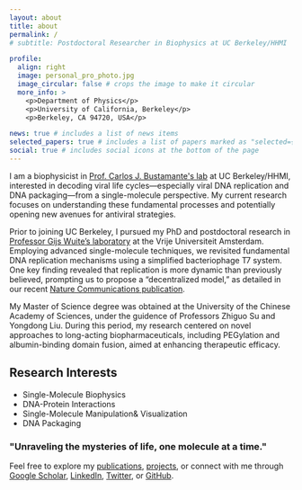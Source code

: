 ```yaml
---
layout: about
title: about
permalink: /
# subtitle: Postdoctoral Researcher in Biophysics at UC Berkeley/HHMI

profile:
  align: right
  image: personal_pro_photo.jpg
  image_circular: false # crops the image to make it circular
  more_info: >
    <p>Department of Physics</p>
    <p>University of California, Berkeley</p>
    <p>Berkeley, CA 94720, USA</p>

news: true # includes a list of news items
selected_papers: true # includes a list of papers marked as "selected={true}"
social: true # includes social icons at the bottom of the page
---
```


I am a biophysicist in [Prof. Carlos J. Bustamante's lab](http://bustamante.berkeley.edu) at UC Berkeley/HHMI, interested in decoding viral life cycles—especially viral DNA replication and DNA packaging—from a single-molecule perspective. My current research focuses on understanding these fundamental processes and potentially opening new avenues for antiviral strategies.

Prior to joining UC Berkeley, I pursued my PhD and postdoctoral research in [Professor Gijs Wuite’s laboratory](www.gijswuite.com) at the Vrije Universiteit Amsterdam. Employing advanced single-molecule techniques, we revisited fundamental DNA replication mechanisms using a simplified bacteriophage T7 system. One key finding revealed that replication is more dynamic than previously believed, prompting us to propose a “decentralized model,” as detailed in our recent [Nature Communications publication](https://www.nature.com/articles/s41467-024-49612-3).

My Master of Science degree was obtained at the University of the Chinese Academy of Sciences, under the guidence of Professors Zhiguo Su and Yongdong Liu. During this period, my research centered on novel approaches to long-acting biopharmaceuticals, including PEGylation and albumin-binding domain fusion, aimed at enhancing therapeutic efficacy.

## Research Interests
- Single-Molecule Biophysics
- DNA-Protein Interactions
- Single-Molecule Manipulation& Visualization
- DNA Packaging

### "Unraveling the mysteries of life, one molecule at a time."

Feel free to explore my [publications](/publications/), [projects](/projects/), or connect with me through [Google Scholar](https://scholar.google.com/citations?user=lkZwOH0AAAAJ&hl=en), [LinkedIn](https://www.linkedin.com/in/longfuxu/), [Twitter](https://x.com/longfu_xu), or [GitHub](https://github.com/longfuxu).

